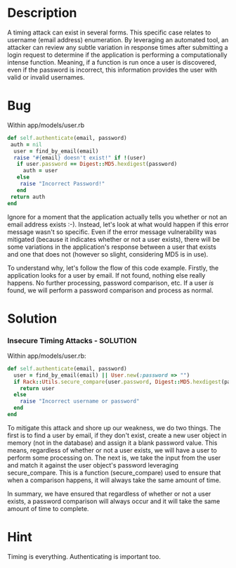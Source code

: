 # Description

A timing attack can exist in several forms. This specific case relates to username (email address) enumeration. By leveraging an automated tool, an attacker can review any subtle variation in response times after submitting a login request to determine if the application is performing a computationally intense function. Meaning, if a function is run once a user is discovered, even if the password is incorrect, this information provides the user with valid or invalid usernames.

# Bug

Within app/models/user.rb

```ruby
def self.authenticate(email, password)
 auth = nil
  user = find_by_email(email)
  raise "#{email} doesn't exist!" if !(user)
   if user.password == Digest::MD5.hexdigest(password)
     auth = user
   else
    raise "Incorrect Password!"
   end
 return auth
end
```
Ignore for a moment that the application actually tells you whether or not an email address exists :-). Instead, let's look at what would happen if this error message wasn't so specific. Even if the error message vulnerability was mitigated (because it indicates whether or not a user exists), there will be some variations in the application's response between a user that exists and one that does not (however so slight, considering MD5 is in use).

To understand why, let's follow the flow of this code example. Firstly, the application looks for a user by email. If not found, nothing else really happens. No further processing, password comparison, etc. If a user _is_ found, we will perform a password comparison and process as normal.

# Solution

### Insecure Timing Attacks - SOLUTION

Within app/models/user.rb:

```ruby
def self.authenticate(email, password)
  user = find_by_email(email) || User.new(:password => "")
  if Rack::Utils.secure_compare(user.password, Digest::MD5.hexdigest(password))
    return user
  else
    raise "Incorrect username or password"
  end
end
```

To mitigate this attack and shore up our weakness, we do two things. The first is to find a user by email, if they don't exist, create a new user object in memory (not in the database) and assign it a blank password value. This means, regardless of whether or not a user exists, we will have a user to perform some processing on. The next is, we take the input from the user and match it against the user object's password leveraging secure_compare. This is a function (secure_compare) used to ensure that when a comparison happens, it will always take the same amount of time.

In summary, we have ensured that regardless of whether or not a user exists, a password comparison will always occur and it will take the same amount of time to complete.

# Hint

Timing is everything. Authenticating is important too.